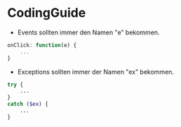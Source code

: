 CodingGuide
===========

* Events sollten immer den Namen "e" bekommen.
```javascript
onClick: function(e) {
	...
}
```

* Exceptions sollten immer der Namen "ex" bekommen.
```php
try {
    ...
}
catch ($ex) {
    ...
}
```